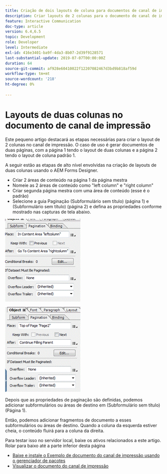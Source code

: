 ```yaml
---
title: Criação de dois layouts de coluna para documentos de canal de impressão
description: Criar layouts de 2 colunas para o documento de canal de impressão
feature: Interactive Communication
doc-type: article
version: 6.4,6.5
topic: Development
role: Developer
level: Intermediate
exl-id: 416e3401-ba9f-4da3-8b07-2d39f9128571
last-substantial-update: 2019-07-07T00:00:00Z
duration: 64
source-git-commit: af928e60410022f12207082467d3bd9b818af59d
workflow-type: tm+mt
source-wordcount: '218'
ht-degree: 0%

---
```


# Layouts de duas colunas no documento de canal de impressão

Este pequeno artigo destacará as etapas necessárias para criar o layout de 2 colunas no canal de impressão. O caso de uso é gerar documentos de duas páginas, com a página 1 tendo o layout de duas colunas e a página 2 tendo o layout de coluna padrão 1.

A seguir estão as etapas de alto nível envolvidas na criação de layouts de duas colunas usando o AEM Forms Designer.

* Criar 2 áreas de conteúdo na página 1 da página mestra
* Nomeie as 2 áreas de conteúdo como &quot;left column&quot; e &quot;right column&quot;
* Criar segunda página mestra com uma área de conteúdo (esse é o padrão)
* Selecione a guia Paginação (Subformulário sem título) (página 1) e (Subformulário sem título) (página 2) e defina as propriedades conforme mostrado nas capturas de tela abaixo.

![page1](assets/untitledsubform_paginationproperties.gif)

![página2](assets/untitled_subformpage2.gif)

Depois que as propriedades de paginação são definidas, podemos adicionar subformulários ou áreas de destino em (Subformulário sem título) (Página 1).

Então, podemos adicionar fragmentos de documento a esses subformulários ou áreas de destino. Quando a coluna da esquerda estiver cheia, o conteúdo fluirá para a coluna da direita.

Para testar isso no servidor local, baixe os ativos relacionados a este artigo. Rolar para baixo até a parte inferior desta página

* [Baixe e instale o Exemplo de documento do canal de impressão usando o gerenciador de pacotes](assets/print-channel-with-two-column-layout.zip)
* [Visualizar o documento do canal de impressão](http://localhost:4502/content/dam/formsanddocuments/2columnlayout/jcr:content?channel=print&amp;mode=preview&amp;dataRef=service%3A%2F%2FFnDTestData&amp;wcmmode=disabled)
